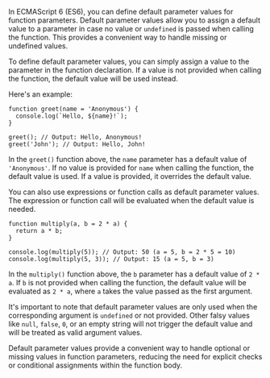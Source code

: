 In ECMAScript 6 (ES6), you can define default parameter values for function parameters. Default parameter values allow you to assign a default value to a parameter in case no value or `undefined` is passed when calling the function. This provides a convenient way to handle missing or undefined values.

To define default parameter values, you can simply assign a value to the parameter in the function declaration. If a value is not provided when calling the function, the default value will be used instead.

Here's an example:

```
function greet(name = 'Anonymous') {
  console.log(`Hello, ${name}!`);
}

greet(); // Output: Hello, Anonymous!
greet('John'); // Output: Hello, John!
```

In the `greet()` function above, the `name` parameter has a default value of `'Anonymous'`. If no value is provided for `name` when calling the function, the default value is used. If a value is provided, it overrides the default value.

You can also use expressions or function calls as default parameter values. The expression or function call will be evaluated when the default value is needed.

```
function multiply(a, b = 2 * a) {
  return a * b;
}

console.log(multiply(5)); // Output: 50 (a = 5, b = 2 * 5 = 10)
console.log(multiply(5, 3)); // Output: 15 (a = 5, b = 3)
```

In the `multiply()` function above, the `b` parameter has a default value of `2 * a`. If `b` is not provided when calling the function, the default value will be evaluated as `2 * a`, where `a` takes the value passed as the first argument.

It's important to note that default parameter values are only used when the corresponding argument is `undefined` or not provided. Other falsy values like `null`, `false`, `0`, or an empty string will not trigger the default value and will be treated as valid argument values.

Default parameter values provide a convenient way to handle optional or missing values in function parameters, reducing the need for explicit checks or conditional assignments within the function body.
